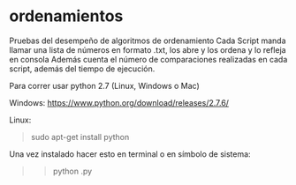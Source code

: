 ordenamientos
=============

Pruebas del desempeño de algoritmos de ordenamiento
Cada Script manda llamar una lista de números en formato .txt, los abre y los ordena y lo refleja en consola
Además cuenta el número de comparaciones realizadas en cada script, además del tiempo de ejecución.

Para correr usar python 2.7 (Linux, Windows o Mac)

Windows: https://www.python.org/download/releases/2.7.6/

Linux: 
> sudo apt-get install python
 
Una vez instalado hacer esto en terminal o en símbolo de sistema:
>> python <nombredescript>.py

